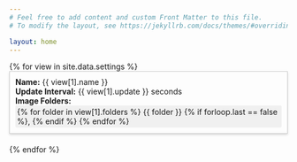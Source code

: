 ```yaml
---
# Feel free to add content and custom Front Matter to this file.
# To modify the layout, see https://jekyllrb.com/docs/themes/#overriding-theme-defaults

layout: home
---
```

<ul style="list-style-type: none; padding: 0;">
{% for view in site.data.settings %}
    <li style="margin-bottom: 20px; padding: 10px; border: 1px solid #ccc; box-shadow: 0 2px 4px rgba(0,0,0,0.15);">
        <a href= "{{site.url}}/{{ view[1].url }}" style="text-decoration: none; color: inherit; display: block">
            <strong>Name:</strong> {{ view[1].name }}
            <br>
            <strong>Update Interval:</strong> {{ view[1].update }} seconds
            <br>
            <strong>Image Folders:</strong>
            <span style="display: inline-block; padding: 3px; background-color: #f0f0f0; border-radius: 3px;">
                {% for folder in view[1].folders %}
                    {{ folder }}
                    {% if forloop.last == false %}, {% endif %}
                {% endfor %}
            </span>
        </a>
    </li>
{% endfor %}
</ul>



